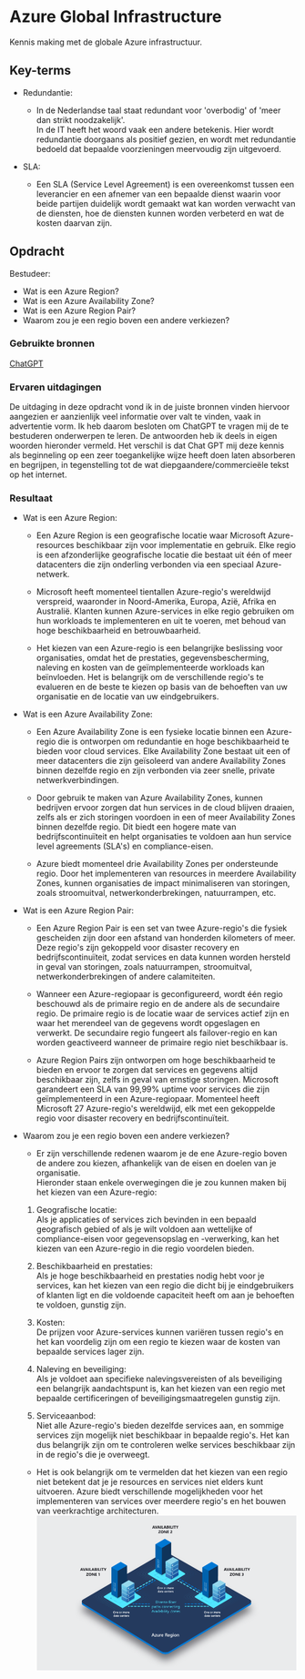 # Azure Global Infrastructure
Kennis making met de globale Azure infrastructuur.

## Key-terms
- Redundantie:
  + In de Nederlandse taal staat redundant voor 'overbodig' of 'meer dan strikt noodzakelijk'.  
  In de IT heeft het woord vaak een andere betekenis. Hier wordt redundantie doorgaans als positief gezien, en wordt met redundantie bedoeld dat bepaalde voorzieningen meervoudig zijn uitgevoerd.

- SLA:
  + Een SLA (Service Level Agreement) is een overeenkomst tussen een leverancier en een afnemer van een bepaalde dienst waarin voor beide partijen duidelijk wordt gemaakt wat kan worden verwacht van de diensten, hoe de diensten kunnen worden verbeterd en wat de kosten daarvan zijn.

## Opdracht
Bestudeer:
- Wat is een Azure Region?
- Wat is een Azure Availability Zone?
- Wat is een Azure Region Pair?
- Waarom zou je een regio boven een andere verkiezen? 
### Gebruikte bronnen
[ChatGPT](https://chat.openai.com/)

### Ervaren uitdagingen 
De uitdaging in deze opdracht vond ik in de juiste bronnen vinden hiervoor aangezien er aanzienlijk veel informatie over valt te vinden, vaak in advertentie vorm. Ik heb daarom besloten om ChatGPT te vragen mij de te bestuderen onderwerpen te leren. De antwoorden heb ik deels in eigen woorden hieronder vermeld. Het verschil is dat Chat GPT mij deze kennis als beginneling op een zeer toegankelijke wijze heeft doen laten absorberen en begrijpen, in tegenstelling tot de wat diepgaandere/commercieële tekst op het internet. 

### Resultaat
- Wat is een Azure Region:

  + Een Azure Region is een geografische locatie waar Microsoft Azure-resources beschikbaar zijn voor implementatie en gebruik. Elke regio is een afzonderlijke geografische locatie die bestaat uit één of meer datacenters die zijn onderling verbonden via een speciaal Azure-netwerk.  

  + Microsoft heeft momenteel tientallen Azure-regio's wereldwijd verspreid, waaronder in Noord-Amerika, Europa, Azië, Afrika en Australië. Klanten kunnen Azure-services in elke regio gebruiken om hun workloads te implementeren en uit te voeren, met behoud van hoge beschikbaarheid en betrouwbaarheid.

  + Het kiezen van een Azure-regio is een belangrijke beslissing voor organisaties, omdat het de prestaties, gegevensbescherming, naleving en kosten van de geïmplementeerde workloads kan beïnvloeden. Het is belangrijk om de verschillende regio's te evalueren en de beste te kiezen op basis van de behoeften van uw organisatie en de locatie van uw eindgebruikers.

- Wat is een Azure Availability Zone:

  + Een Azure Availability Zone is een fysieke locatie binnen een Azure-regio die is ontworpen om redundantie en hoge beschikbaarheid te bieden voor cloud services. Elke Availability Zone bestaat uit een of meer datacenters die zijn geïsoleerd van andere Availability Zones binnen dezelfde regio en zijn verbonden via zeer snelle, private netwerkverbindingen.

  + Door gebruik te maken van Azure Availability Zones, kunnen bedrijven ervoor zorgen dat hun services in de cloud blijven draaien, zelfs als er zich storingen voordoen in een of meer Availability Zones binnen dezelfde regio. Dit biedt een hogere mate van bedrijfscontinuïteit en helpt organisaties te voldoen aan hun service level agreements (SLA's) en compliance-eisen.

  + Azure biedt momenteel drie Availability Zones per ondersteunde regio. Door het implementeren van resources in meerdere Availability Zones, kunnen organisaties de impact minimaliseren van storingen, zoals stroomuitval, netwerkonderbrekingen, natuurrampen, etc.  

- Wat is een Azure Region Pair:

  + Een Azure Region Pair is een set van twee Azure-regio's die fysiek gescheiden zijn door een afstand van honderden kilometers of meer. Deze regio's zijn gekoppeld voor disaster recovery en bedrijfscontinuïteit, zodat services en data kunnen worden hersteld in geval van storingen, zoals natuurrampen, stroomuitval, netwerkonderbrekingen of andere calamiteiten.

  + Wanneer een Azure-regiopaar is geconfigureerd, wordt één regio beschouwd als de primaire regio en de andere als de secundaire regio. De primaire regio is de locatie waar de services actief zijn en waar het merendeel van de gegevens wordt opgeslagen en verwerkt. De secundaire regio fungeert als failover-regio en kan worden geactiveerd wanneer de primaire regio niet beschikbaar is.

  + Azure Region Pairs zijn ontworpen om hoge beschikbaarheid te bieden en ervoor te zorgen dat services en gegevens altijd beschikbaar zijn, zelfs in geval van ernstige storingen. Microsoft garandeert een SLA van 99,99% uptime voor services die zijn geïmplementeerd in een Azure-regiopaar. Momenteel heeft Microsoft 27 Azure-regio's wereldwijd, elk met een gekoppelde regio voor disaster recovery en bedrijfscontinuïteit.

- Waarom zou je een regio boven een andere verkiezen?

  + Er zijn verschillende redenen waarom je de ene Azure-regio boven de andere zou kiezen, afhankelijk van de eisen en doelen van je organisatie.  
  Hieronder staan enkele overwegingen die je zou kunnen maken bij het kiezen van een Azure-regio:  

  1. Geografische locatie:  
  Als je applicaties of services zich bevinden in een bepaald geografisch gebied of als je wilt voldoen aan wettelijke of compliance-eisen voor gegevensopslag en -verwerking, kan het kiezen van een Azure-regio in die regio voordelen bieden.

  2. Beschikbaarheid en prestaties:  
  Als je hoge beschikbaarheid en prestaties nodig hebt voor je services, kan het kiezen van een regio die dicht bij je eindgebruikers of klanten ligt en die voldoende capaciteit heeft om aan je behoeften te voldoen, gunstig zijn.

  3. Kosten:  
  De prijzen voor Azure-services kunnen variëren tussen regio's en het kan voordelig zijn om een regio te kiezen waar de kosten van bepaalde services lager zijn.

  4. Naleving en beveiliging:  
  Als je voldoet aan specifieke nalevingsvereisten of als beveiliging een belangrijk aandachtspunt is, kan het kiezen van een regio met bepaalde certificeringen of beveiligingsmaatregelen gunstig zijn.

  5. Serviceaanbod:  
  Niet alle Azure-regio's bieden dezelfde services aan, en sommige services zijn mogelijk niet beschikbaar in bepaalde regio's. Het kan dus belangrijk zijn om te controleren welke services beschikbaar zijn in de regio's die je overweegt.

  + Het is ook belangrijk om te vermelden dat het kiezen van een regio niet betekent dat je je resources en services niet elders kunt uitvoeren. Azure biedt verschillende mogelijkheden voor het implementeren van services over meerdere regio's en het bouwen van veerkrachtige architecturen.
  ![](/00_includes/week-4-img/AZ-01.png)